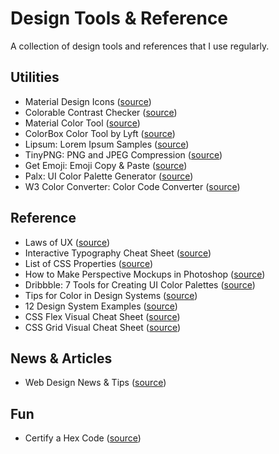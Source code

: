 # Design Tools & Reference
A collection of design tools and references that I use regularly.

## Utilities

- Material Design Icons ([source](https://material.io/resources/icons/?style=baseline))
- Colorable Contrast Checker ([source](https://colorable.jxnblk.com/bbbbbb/ffffff))
- Material Color Tool ([source](https://material.io/resources/color/#!/?view.left=0&view.right=0&primary.color=6002ee))
- ColorBox Color Tool by Lyft ([source](https://www.colorbox.io/))
- Lipsum: Lorem Ipsum Samples ([source](https://www.lipsum.com/))
- TinyPNG: PNG and JPEG Compression ([source](https://tinypng.com/))
- Get Emoji: Emoji Copy & Paste ([source](https://getemoji.com/))
- Palx: UI Color Palette Generator ([source](https://palx.jxnblk.com/))
- W3 Color Converter: Color Code Converter ([source](https://www.w3schools.com/colors/colors_converter.asp))

## Reference

- Laws of UX ([source](https://lawsofux.com/))
- Interactive Typography Cheat Sheet ([source](https://codepo8.github.io/typography-cheatsheet/))
- List of CSS Properties ([source](https://www.tutorialrepublic.com/css-reference/css3-properties.php))
- How to Make Perspective Mockups in Photoshop ([source](https://www.youtube.com/watch?v=eeNJr3YBw6Q))
- Dribbble: 7 Tools for Creating UI Color Palettes ([source](https://dribbble.com/stories/2019/10/25/7-ui-tools-for-better-color-palettes?ref=webdesignernews.com))
- Tips for Color in Design Systems ([source](https://medium.com/eightshapes-llc/color-in-design-systems-a1c80f65fa3))
- 12 Design System Examples ([source](https://medium.com/@siw_grinaker/top-12-design-systems-b598368be5a6))
- CSS Flex Visual Cheat Sheet ([source](http://flexbox.malven.co/))
- CSS Grid Visual Cheat Sheet ([source](http://grid.malven.co/))

## News & Articles

- Web Design News & Tips ([source](https://www.webdesignernews.com/))

## Fun

- Certify a Hex Code ([source](https://kolormark.com/))
